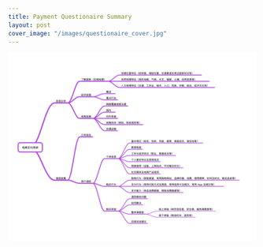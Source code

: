 ```yaml
---
title: Payment Questionaire Summary
layout: post
cover_image: "/images/questionaire_cover.jpg"
---
```

![](/images/questionaire_1.jpg)
